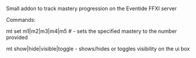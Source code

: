 Small addon to track mastery progression on the Eventide FFXI server


Commands:

mt set m1|m2|m3|m4|m5 # - sets the specified mastery to the number provided


mt show|hide|visible|toggle - shows/hides or toggles visibility on the ui box
